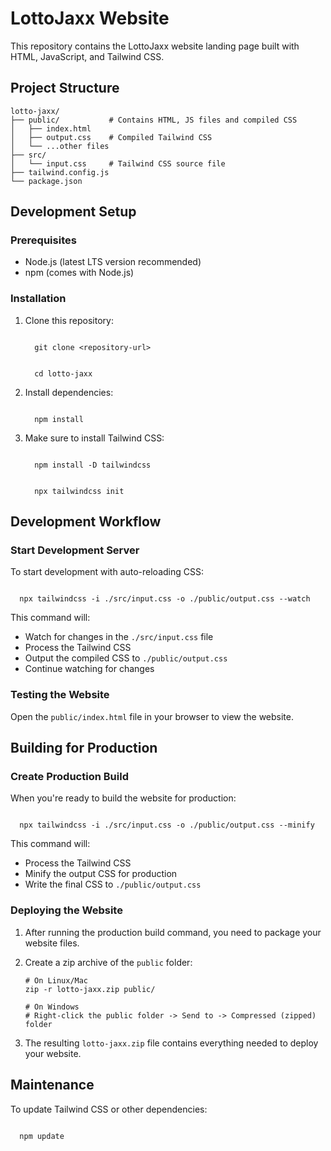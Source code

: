 # LottoJaxx Website

This repository contains the LottoJaxx website landing page built with HTML, JavaScript, and Tailwind CSS.

## Project Structure

```
lotto-jaxx/
├── public/           # Contains HTML, JS files and compiled CSS
│   ├── index.html
│   ├── output.css    # Compiled Tailwind CSS
│   └── ...other files
├── src/
│   └── input.css     # Tailwind CSS source file
├── tailwind.config.js
└── package.json
```

## Development Setup

### Prerequisites

- Node.js (latest LTS version recommended)
- npm (comes with Node.js)

### Installation

1. Clone this repository:
   ```
   
     git clone <repository-url>

   ```
   ```
   
     cd lotto-jaxx
   
   ```

2. Install dependencies:
   ```
   
     npm install
   
   ```

3. Make sure to install Tailwind CSS:
   ```
    
     npm install -D tailwindcss
   
   ```
   ```
   
     npx tailwindcss init
   
   ```

## Development Workflow

### Start Development Server

To start development with auto-reloading CSS:

```

  npx tailwindcss -i ./src/input.css -o ./public/output.css --watch

```

This command will:
- Watch for changes in the `./src/input.css` file
- Process the Tailwind CSS
- Output the compiled CSS to `./public/output.css`
- Continue watching for changes

### Testing the Website

Open the `public/index.html` file in your browser to view the website.

## Building for Production

### Create Production Build

When you're ready to build the website for production:

```

  npx tailwindcss -i ./src/input.css -o ./public/output.css --minify

```

This command will:
- Process the Tailwind CSS
- Minify the output CSS for production
- Write the final CSS to `./public/output.css`

### Deploying the Website

1. After running the production build command, you need to package your website files.

2. Create a zip archive of the `public` folder:
   ```
   # On Linux/Mac
   zip -r lotto-jaxx.zip public/
   
   # On Windows
   # Right-click the public folder -> Send to -> Compressed (zipped) folder
   ```

3. The resulting `lotto-jaxx.zip` file contains everything needed to deploy your website.

## Maintenance

To update Tailwind CSS or other dependencies:

```

  npm update

```

